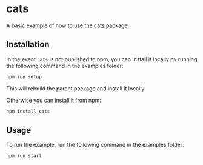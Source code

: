 # cats

A basic example of how to use the cats package.

## Installation

In the event `cats` is not published to npm, you can install it locally by running the following command in the examples folder:

```sh
npm run setup
```

This will rebuild the parent package and install it locally.

Otherwise you can install it from npm:

```sh
npm install cats
```

## Usage

To run the example, run the following command in the examples folder:

```sh
npm run start
```

<!-- This file was generated by liblab | https://liblab.com/ -->

